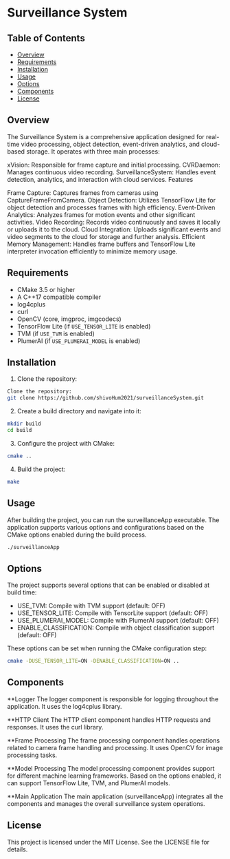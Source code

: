 # Surveillance System

## Table of Contents
- [Overview](#Overview)
- [Requirements](#requirements)
- [Installation](#installation)
- [Usage](#usage)
- [Options](#options)
- [Components](#components)
- [License](#license)

## Overview

The Surveillance System is a comprehensive application designed for real-time video processing, object detection, event-driven analytics, and cloud-based storage. It operates with three main processes:

xVision: Responsible for frame capture and initial processing.
CVRDaemon: Manages continuous video recording.
SurveillanceSystem: Handles event detection, analytics, and interaction with cloud services.
Features

Frame Capture: Captures frames from cameras using CaptureFrameFromCamera.
Object Detection: Utilizes TensorFlow Lite for object detection and processes frames with high efficiency.
Event-Driven Analytics: Analyzes frames for motion events and other significant activities.
Video Recording: Records video continuously and saves it locally or uploads it to the cloud.
Cloud Integration: Uploads significant events and video segments to the cloud for storage and further analysis.
Efficient Memory Management: Handles frame buffers and TensorFlow Lite interpreter invocation efficiently to minimize memory usage.

## Requirements
- CMake 3.5 or higher
- A C++17 compatible compiler
- log4cplus
- curl
- OpenCV (core, imgproc, imgcodecs)
- TensorFlow Lite (if `USE_TENSOR_LITE` is enabled)
- TVM (if `USE_TVM` is enabled)
- PlumerAI (if `USE_PLUMERAI_MODEL` is enabled)


## Installation

1. Clone the repository:

```sh
Clone the repository:
git clone https://github.com/shivoHum2021/surveillanceSystem.git
```
2.  Create a build directory and navigate into it:
```sh
mkdir build
cd build
```
3. Configure the project with CMake:
```sh 
cmake ..
```
4. Build the project:
```sh
make
```
## Usage
After building the project, you can run the surveillanceApp executable. The application supports various options and configurations based on the CMake options enabled during the build process.
```sh
./surveillanceApp
```

## Options
The project supports several options that can be enabled or disabled at build time:

- USE_TVM: Compile with TVM support (default: OFF)
- USE_TENSOR_LITE: Compile with TensorLite support (default: OFF)
- USE_PLUMERAI_MODEL: Compile with PlumerAI support (default: OFF)
- ENABLE_CLASSIFICATION: Compile with object classification support (default: OFF)

These options can be set when running the CMake configuration step:

```sh
cmake -DUSE_TENSOR_LITE=ON -DENABLE_CLASSIFICATION=ON ..
```
## Components
**Logger
The logger component is responsible for logging throughout the application. It uses the log4cplus library.

**HTTP Client
The HTTP client component handles HTTP requests and responses. It uses the curl library.

**Frame Processing
The frame processing component handles operations related to camera frame handling and processing. It uses OpenCV for image processing tasks.

**Model Processing
The model processing component provides support for different machine learning frameworks. Based on the options enabled, it can support TensorFlow Lite, TVM, and PlumerAI models.

**Main Application
The main application (surveillanceApp) integrates all the components and manages the overall surveillance system operations.

## License

This project is licensed under the MIT License. See the LICENSE file for details.



